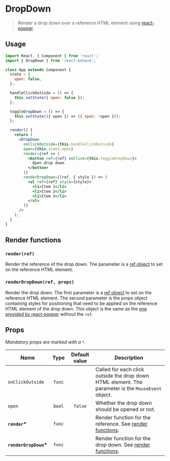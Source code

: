 # DropDown

[create-ref]: https://reactjs.org/docs/react-api.html#reactcreateref
[react-popper]: https://github.com/FezVrasta/react-popper
[popper-props]: https://github.com/FezVrasta/react-popper#children

> Render a drop down over a reference HTML element using [react-popper][react-popper].

## Usage

```jsx
import React, { Component } from 'react';
import { DropDown } from 'react-behave';

class App extends Component {
  state = {
    open: false,
  };

  handleClickOutside = () => {
    this.setState({ open: false });
  };

  toggleDropDown = () => {
    this.setState(({ open }) => ({ open: !open }));
  };

  render() {
    return (
      <DropDown
        onClickOutside={this.handleClickOutside}
        open={this.state.open}
        render={ref => (
          <button ref={ref} onClick={this.toggleDropDown}>
            Open drop down
          </button>
        )}
        renderDropDown={(ref, { style }) => (
          <ul ref={ref} style={style}>
            <li>Item 1</li>
            <li>Item 2</li>
            <li>Item 3</li>
          </ul>
        )}
      />
    );
  }
}
```

## Render functions

### `render(ref)`

Render the reference of the drop down.
The parameter is a [ref object][create-ref] to set on the reference HTML element.

### `renderDropDown(ref, props)`

Render the drop down.
The first parameter is a [ref object][create-ref] to set on the reference HTML element.
The second parameter is the props object containing styles for positioning that need to be applied on the reference HTML element of the drop down.
This object is the same as the [one provided by react-popper][popper-props] without the `ref`.

## Props

_Mandatory props are marked with a `*`._

| Name                                           |  Type  | Default value | Description                                                                                         |
| ---------------------------------------------- | :----: | :-----------: | --------------------------------------------------------------------------------------------------- |
| `onClickOutside`                               | `func` |               | Called for each click outside the drop down HTML element. The parameter is the `MouseEvent` object. |
| `open`                                         | `bool` |    `false`    | Whether the drop down should be opened or not.                                                      |
| <strong><code>render</code>\*</strong>         | `func` |               | Render function for the reference. See [render functions](#renderref).                              |
| <strong><code>renderDropDown</code>\*</strong> | `func` |               | Render function for the drop down. See [render functions](#renderdropdownref-props).                |

